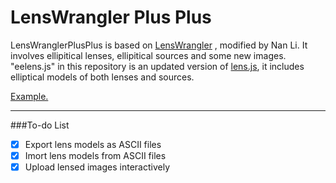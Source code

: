 LensWrangler Plus Plus
============

LensWranglerPlusPlus is based on [LensWrangler](http://drphilmarshall.github.com/LensWrangler/) , modified by Nan Li. It involves ellipitical lenses, ellipitical sources and some new images. "eelens.js" in this repository is an updated version of [lens.js](https://github.com/slowe/lensjs), it includes elliptical models of both lenses and sources.

[Example.](http://linan7788626.github.io/pages/LensWranglerPlusPlus/index.html)


-------------
###To-do List

- [x] Export lens models as ASCII files
- [x] Imort lens models from ASCII files
- [x] Upload lensed images interactively
